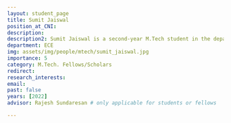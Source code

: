 ```yaml
---
layout: student_page
title: Sumit Jaiswal
position_at_CNI: 
description: 
description2: Sumit Jaiswal is a second-year M.Tech student in the department of Electrical Communication Engineering at Indian Institute of Science, Bengaluru. He received his B.Tech degree in Electronics and Communication Engineering from M S Ramaiah Institute of Technology, Bengaluru. His research interests are broadly in next generation wireless communication. He is currently working in millimetre-Wave wireless network (5G and beyond) optimization for Full-Duplex system.
department: ECE
img: assets/img/people/mtech/sumit_jaiswal.jpg
importance: 5
category: M.Tech. Fellows/Scholars
redirect: 
research_interests: 
email: 
past: false
years: [2022]
advisor: Rajesh Sundaresan # only applicable for students or fellows

---
```

